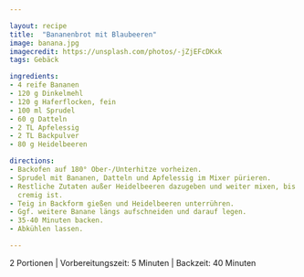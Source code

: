 ```yaml
---

layout: recipe
title:  "Bananenbrot mit Blaubeeren"
image: banana.jpg
imagecredit: https://unsplash.com/photos/-jZjEFcDKxk
tags: Gebäck

ingredients:
- 4 reife Bananen
- 120 g Dinkelmehl
- 120 g Haferflocken, fein
- 100 ml Sprudel
- 60 g Datteln
- 2 TL Apfelessig
- 2 TL Backpulver
- 80 g Heidelbeeren

directions:
- Backofen auf 180° Ober-/Unterhitze vorheizen.
- Sprudel mit Bananen, Datteln und Apfelessig im Mixer pürieren.
- Restliche Zutaten außer Heidelbeeren dazugeben und weiter mixen, bis Teig
  cremig ist.
- Teig in Backform gießen und Heidelbeeren unterrühren.
- Ggf. weitere Banane längs aufschneiden und darauf legen.
- 35-40 Minuten backen.
- Abkühlen lassen.

---
```

2 Portionen
 | Vorbereitungszeit: 5 Minuten
 | Backzeit: 40 Minuten
